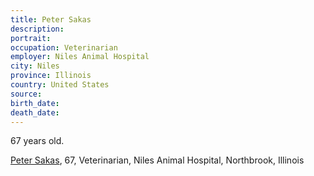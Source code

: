```yaml
---
title: Peter Sakas
description: 
portrait: 
occupation: Veterinarian
employer: Niles Animal Hospital
city: Niles
province: Illinois
country: United States
source: 
birth_date: 
death_date: 
---
```


67 years old.

<a href="https://www.chicagotribune.com/suburbs/niles/ct-nhs-peter-sakas-death-tl-0409-20200402-hxkppybmmnec5hy36didqdqkny-story.html">Peter Sakas</a>, 67, Veterinarian, Niles Animal Hospital, Northbrook, Illinois

